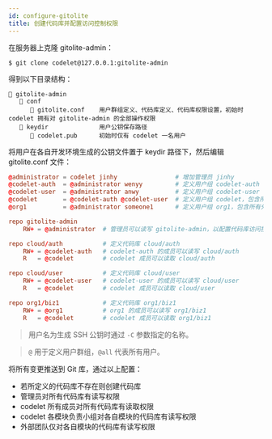 ```yaml
---
id: configure-gitolite
title: 创建代码库并配置访问控制权限
---
```


在服务器上克隆 gitolite-admin：

```terminal
$ git clone codelet@127.0.0.1:gitolite-admin
```

得到以下目录结构：

```text
📁 gitolite-admin
   📁 conf
      📃 gitolite.conf    用户群组定义、代码库定义、代码库权限设置，初始时 codelet 拥有对 gitolite-admin 的全部操作权限
   📁 keydir              用户公钥保存路径
      📃 codelet.pub      初始时仅有 codelet 一名用户
```

将用户在各自开发环境生成的公钥文件置于 keydir 路径下，然后编辑 gitolite.conf 文件：

```conf
@administrator = codelet jinhy                # 增加管理员 jinhy
@codelet-auth  = @administrator wenyy         # 定义用户组 codelet-auth
@codelet-user  = @administrator anwy          # 定义用户组 codelet-user
@codelet       = @codelet-auth @codelet-user  # 定义用户组 codelet，包含所有 codelet 团队成员
@org1          = @administrator someone1      # 定义用户组 org1，包含所有外包团队成员

repo gitolite-admin
    RW+ = @administrator  # 管理员可以读写 gitolite-admin，以配置代码库访问控制权限

repo cloud/auth           # 定义代码库 cloud/auth
    RW+ = @codelet-auth   # codelet-auth 的成员可以读写 cloud/auth
    R   = @codelet        # codelet 成员可以读取 cloud/auth

repo cloud/user           # 定义代码库 cloud/user
    RW+ = @codelet-user   # codelet-user 的成员可以读写 cloud/user
    R   = @codelet        # codelet 成员可以读取 cloud/user

repo org1/biz1            # 定义代码库 org1/biz1
    RW+ = @org1           # org1 的成员可以读写 org1/biz1
    R   = @codelet        # codelet 成员可以读取 org1/biz1
```

> 用户名为生成 SSH 公钥时通过 `-C` 参数指定的名称。

> `@` 用于定义用户群组，`@all` 代表所有用户。

将所有变更推送到 Git 库，通过以上配置：

* 若所定义的代码库不存在则创建代码库
* 管理员对所有代码库有读写权限
* codelet 所有成员对所有代码库有读取权限
* codelet 各模块负责小组对各自模块的代码库有读写权限
* 外部团队仅对各自模块的代码库有读写权限
